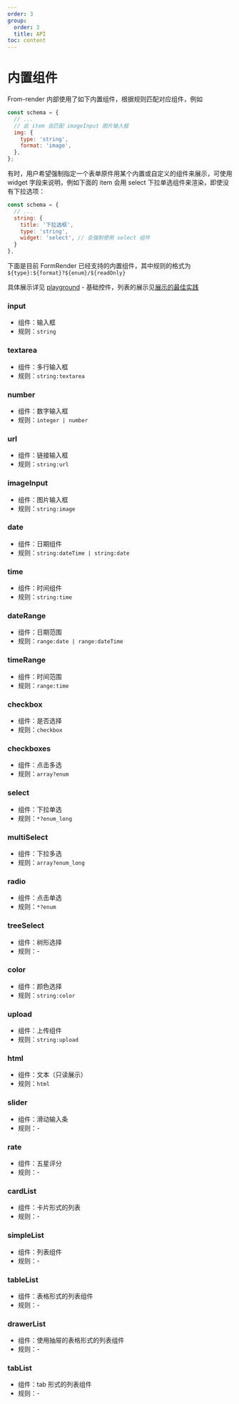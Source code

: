 ```yaml
---
order: 3
group:
  order: 3
  title: API
toc: content
---
```


# 内置组件

From-render 内部使用了如下内置组件，根据规则匹配对应组件，例如

```js
const schema = {
  // ...
  // 此 item 会匹配 imageInput 图片输入框
  img: {
    type: 'string',
    format: 'image',
  },
};
```

有时，用户希望强制指定一个表单原件用某个内置或自定义的组件来展示，可使用 widget 字段来说明，例如下面的 item 会用 select 下拉单选组件来渲染，即使没有下拉选项：

```js
const schema = {
  // ...
  string: {
    title: '下拉选框',
    type: 'string',
    widget: 'select', // 会强制使用 select 组件
  }
},
```

下面是目前 FormRender 已经支持的内置组件，其中规则的格式为`${type}:${format}?${enum}/${readOnly}`

具体展示详见 [playground](/playground) - 基础控件，列表的展示见[展示的最佳实践](/form-render/advanced/display#列表的展示)

### input

- 组件：输入框
- 规则：`string`

### textarea

- 组件：多行输入框
- 规则：`string:textarea`

### number

- 组件：数字输入框
- 规则：`integer | number`

### url

- 组件：链接输入框
- 规则：`string:url`

### imageInput

- 组件：图片输入框
- 规则：`string:image`

### date

- 组件：日期组件
- 规则：`string:dateTime | string:date`

### time

- 组件：时间组件
- 规则：`string:time`

### dateRange

- 组件：日期范围
- 规则：`range:date | range:dateTime`

### timeRange

- 组件：时间范围
- 规则：`range:time`

### checkbox

- 组件：是否选择
- 规则：`checkbox`

### checkboxes

- 组件：点击多选
- 规则：`array?enum`

### select

- 组件：下拉单选
- 规则：`*?enum_long`

### multiSelect

- 组件：下拉多选
- 规则：`array?enum_long`

### radio

- 组件：点击单选
- 规则：`*?enum`

### treeSelect

- 组件：树形选择
- 规则：-

### color

- 组件：颜色选择
- 规则：`string:color`

### upload

- 组件：上传组件
- 规则：`string:upload`

### html

- 组件：文本（只读展示）
- 规则：`html`

### slider

- 组件：滑动输入条
- 规则：-

### rate

- 组件：五星评分
- 规则：-

### cardList

- 组件：卡片形式的列表
- 规则：-

### simpleList

- 组件：列表组件
- 规则：-

### tableList

- 组件：表格形式的列表组件
- 规则：-

### drawerList

- 组件：使用抽屉的表格形式的列表组件
- 规则：-

### tabList

- 组件：tab 形式的列表组件
- 规则：-
